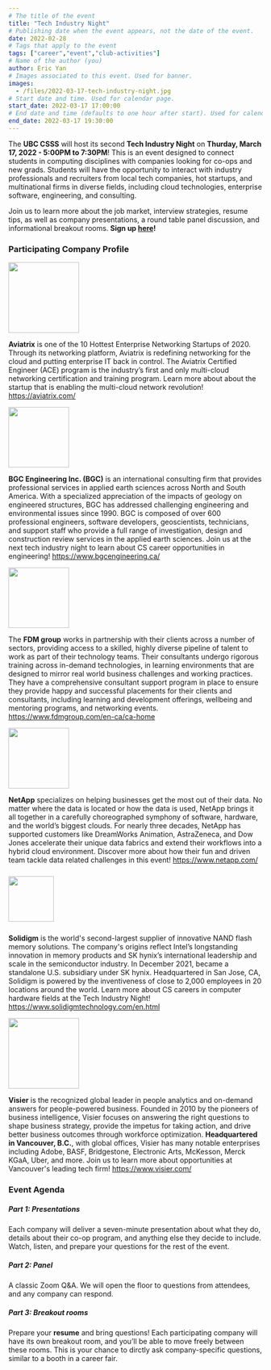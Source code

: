 ```yaml
---
# The title of the event
title: "Tech Industry Night"
# Publishing date when the event appears, not the date of the event.
date: 2022-02-28
# Tags that apply to the event
tags: ["career","event","club-activities"]
# Name of the author (you)
author: Eric Yan 
# Images associated to this event. Used for banner.
images:
  - /files/2022-03-17-tech-industry-night.jpg
# Start date and time. Used for calendar page.
start_date: 2022-03-17 17:00:00
# End date and time (defaults to one hour after start). Used for calendar page.
end_date: 2022-03-17 19:30:00
---
```

The **UBC CSSS** will host its second **__Tech Industry Night__** on **Thurday, March 17, 2022 - 5:00PM to 7:30PM**! This is an event designed to connect students in computing disciplines with companies looking for co-ops and new grads. Students will have the opportunity to interact with industry professionals and recruiters from local tech companies, hot startups, and multinational firms in diverse fields, including cloud technologies, enterprise software, engineering, and consulting.

Join us to learn more about the job market, interview strategies, resume tips, as well as company presentations, a round table panel discussion, and informational breakout rooms. **Sign up [here](https://my.cs.ubc.ca/event/2022/03/tech-industry-night-2)!** 

### Participating Company Profile
<img src="/files/logos/aviatrix.png" height="140">

**Aviatrix** is one of the 10 Hottest Enterprise Networking Startups of 2020. Through its networking platform, Aviatrix is redefining networking for the cloud and putting enterprise IT back in control. The Aviatrix Certified Engineer (ACE) program is the industry’s first and only multi-cloud networking certification and training program. Learn more about about the startup that is enabling the multi-cloud network revolution!
https://aviatrix.com/

<img src="/files/logos/bgc.jpg" height="120">

**BGC Engineering Inc. (BGC)** is an international consulting firm that provides professional services in applied earth sciences across North and South America. With a specialized appreciation of the impacts of geology on engineered structures, BGC has addressed challenging engineering and environmental issues since 1990. BGC is composed of over 600 professional engineers, software developers, geoscientists, technicians, and support staff who provide a full range of investigation, design and construction review services in the applied earth sciences. Join us at the next tech industry night to learn about CS career opportunities in engineering!
https://www.bgcengineering.ca/


<img src="/files/logos/Fdm.jpg" height="120">

The **FDM group** works in partnership with their clients across a number of sectors, providing access to a skilled, highly diverse pipeline of talent to work as part of their technology teams. Their consultants undergo rigorous training across in-demand technologies, in learning environments that are designed to mirror real world business challenges and working practices. They have a comprehensive consultant support program in place to ensure they provide happy and successful placements for their clients and consultants, including learning and development offerings, wellbeing and mentoring programs, and networking events.
https://www.fdmgroup.com/en-ca/ca-home

<img src="/files/logos/Netapp.jpg" height="120">

**NetApp** specializes on helping businesses get the most out of their data. No matter where the data is located or how the data is used, NetApp brings it all together in a carefully choreographed symphony of software, hardware, and the world’s biggest clouds. For nearly three decades, NetApp has supported customers like DreamWorks Animation, AstraZeneca, and Dow Jones accelerate their unique data fabrics and extend their workflows into a hybrid cloud environment. Discover more about how their fun and driven team tackle data related challenges in this event!
https://www.netapp.com/

<img src="/files/logos/solidigm.svg" height="90" style="padding-top: 10px; padding-bottom: 10px;">

**Solidigm** is the world's second-largest supplier of innovative NAND flash memory solutions. The company's origins reflect Intel’s longstanding innovation in memory products and SK hynix’s international leadership and scale in the semiconductor industry. In December 2021, became a standalone U.S. subsidiary under SK hynix. Headquartered in San Jose, CA, Solidigm is powered by the inventiveness of close to 2,000 employees in 20 locations around the world. Learn more about CS careers in computer hardware fields at the Tech Industry Night!
https://www.solidigmtechnology.com/en.html

<img src="/files/logos/Visier.png" height="140">

**Visier** is the recognized global leader in people analytics and on-demand answers for people-powered business. Founded in 2010 by the pioneers of business intelligence, Visier focuses on answering the right questions to shape business strategy, provide the impetus for taking action, and drive better business outcomes through workforce optimization. **Headquartered in Vancouver, B.C.**, with global offices, Visier has many notable enterprises including Adobe, BASF, Bridgestone, Electronic Arts, McKesson, Merck KGaA, Uber, and more. Join us to learn more about opportunities at Vancouver's leading tech firm!
https://www.visier.com/


### Event Agenda
##### Part 1: Presentations
Each company will deliver a seven-minute presentation about what they do, details about their co-op program, and anything else they decide to include. Watch, listen, and prepare your questions for the rest of the event.

##### Part 2: Panel
A classic Zoom Q&A. We will open the floor to questions from attendees, and any company can respond.

##### Part 3: Breakout rooms
Prepare your **resume** and bring questions! Each participating company will have its own breakout room, and you’ll be able to move freely between these rooms. This is your chance to dirctly ask company-specific questions, similar to a booth in a career fair.